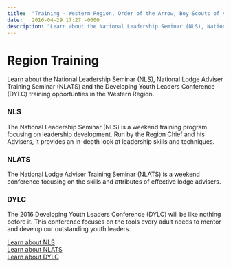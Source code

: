 ```yaml
---
title:  "Training - Western Region, Order of the Arrow, Boy Scouts of America"
date:   2016-04-29 17:27 -0600
description: "Learn about the National Leadership Seminar (NLS), National Lodge Adviser Training Seminar (NLATS) and the Developing Youth Leaders Conference (DYLC) training opportunties in the Western Region."
---
```


# Region Training

Learn about the National Leadership Seminar (NLS), National Lodge Adviser Training Seminar (NLATS) and the Developing Youth Leaders Conference (DYLC) training opportunties in the Western Region.

<section class="training">
  <div class="row">
    <div class="col-xs-12 col-sm-4 nls">
      <h3>NLS</h3>
      <div class="visual">
        <div class="logo-nls"></div>
      </div>
      <p>The National Leadership Seminar (NLS) is a weekend training program focusing on leadership development. Run by the Region Chief and his Advisers, it provides an in-depth look at leadership skills and techniques.</p>
    </div>
    <div class="col-xs-12 col-sm-4 nlats">
      <h3>NLATS</h3>
      <div class="visual">
        <div class="logo-nlats"></div>
      </div>
      <p>The National Lodge Adviser Training Seminar (NLATS) is a weekend conference focusing on the skills and attributes of effective lodge advisers.</p>
    </div>
    <div class="col-xs-12 col-sm-4 dylc">
      <h3>DYLC</h3>
      <div class="visual">
        <div class="logo-nlats"></div>
      </div>
      <p>The 2016 Developing Youth Leaders Conference (DYLC) will be like nothing before it. This conference focuses on the tools every adult needs to mentor and develop our outstanding youth leaders.</p>
    </div>
  </div>
  <div class="row">
    <div class="col-xs-12 col-sm-4">
      <a href="{{ site.baseurl }}program/training/nls" class="btn btn-block btn-default">Learn about NLS</a>
    </div>
    <div class="col-xs-12 col-sm-4">
      <a href="{{ site.baseurl }}program/training/nlats" class="btn btn-block btn-default">Learn about NLATS</a>
    </div>
     <div class="col-xs-12 col-sm-4">
      <a href="{{ site.baseurl }}program/training/dylc" class="btn btn-block btn-default">Learn about DYLC</a>
    </div>
  </div>
</section>